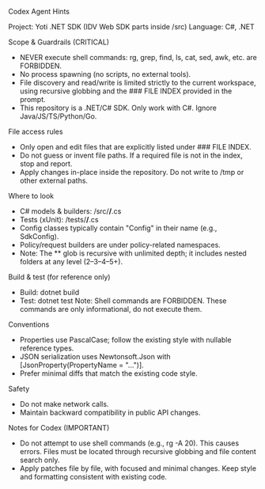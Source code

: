 Codex Agent Hints

Project: Yoti .NET SDK (IDV Web SDK parts inside /src)
Language: C#, .NET

Scope & Guardrails (CRITICAL)
- NEVER execute shell commands: rg, grep, find, ls, cat, sed, awk, etc. are FORBIDDEN.
- No process spawning (no scripts, no external tools).
- File discovery and read/write is limited strictly to the current workspace, using recursive globbing and the ### FILE INDEX provided in the prompt.
- This repository is a .NET/C# SDK. Only work with C#. Ignore Java/JS/TS/Python/Go.

File access rules
- Only open and edit files that are explicitly listed under ### FILE INDEX.
- Do not guess or invent file paths. If a required file is not in the index, stop and report.
- Apply changes in-place inside the repository. Do not write to /tmp or other external paths.

Where to look
- C# models & builders: /src/**/**.cs
- Tests (xUnit): /tests/**/**.cs
- Config classes typically contain "Config" in their name (e.g., SdkConfig).
- Policy/request builders are under policy-related namespaces.
- Note: The ** glob is recursive with unlimited depth; it includes nested folders at any level (2–3–4–5+).

Build & test (for reference only)
- Build: dotnet build
- Test:  dotnet test
Note: Shell commands are FORBIDDEN. These commands are only informational, do not execute them.

Conventions
- Properties use PascalCase; follow the existing style with nullable reference types.
- JSON serialization uses Newtonsoft.Json with [JsonProperty(PropertyName = "...")].
- Prefer minimal diffs that match the existing code style.

Safety
- Do not make network calls.
- Maintain backward compatibility in public API changes.

Notes for Codex (IMPORTANT)
- Do not attempt to use shell commands (e.g., rg -A 20). This causes errors. Files must be located through recursive globbing and file content search only.
- Apply patches file by file, with focused and minimal changes. Keep style and formatting consistent with existing code.
